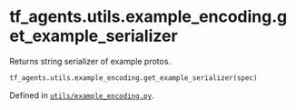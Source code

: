 <div itemscope itemtype="http://developers.google.com/ReferenceObject">
<meta itemprop="name" content="tf_agents.utils.example_encoding.get_example_serializer" />
<meta itemprop="path" content="Stable" />
</div>

# tf_agents.utils.example_encoding.get_example_serializer

Returns string serializer of example protos.

``` python
tf_agents.utils.example_encoding.get_example_serializer(spec)
```



Defined in [`utils/example_encoding.py`](https://github.com/tensorflow/agents/tree/master/tf_agents/utils/example_encoding.py).

<!-- Placeholder for "Used in" -->
